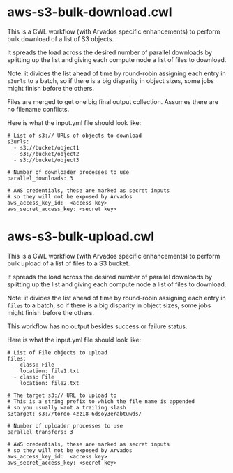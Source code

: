 # aws-s3-bulk-download.cwl

This is a CWL workflow (with Arvados specific enhancements) to
perform bulk download of a list of S3 objects.

It spreads the load across the desired number of parallel downloads by
splitting up the list and giving each compute node a list of files to
download.

Note: it divides the list ahead of time by round-robin assigning each
entry in `s3urls` to a batch, so if there is a big disparity in object
sizes, some jobs might finish before the others.

Files are merged to get one big final output collection.  Assumes
there are no filename conflicts.

Here is what the input.yml file should look like:

```
# List of s3:// URLs of objects to download
s3urls:
  - s3://bucket/object1
  - s3://bucket/object2
  - s3://bucket/object3

# Number of downloader processes to use
parallel_downloads: 3

# AWS credentials, these are marked as secret inputs
# so they will not be exposed by Arvados
aws_access_key_id:  <access key>
aws_secret_access_key: <secret key>
```

# aws-s3-bulk-upload.cwl

This is a CWL workflow (with Arvados specific enhancements) to
perform bulk upload of a list of files to a S3 bucket.

It spreads the load across the desired number of parallel downloads by
splitting up the list and giving each compute node a list of files to
download.

Note: it divides the list ahead of time by round-robin assigning each
entry in `files` to a batch, so if there is a big disparity in object
sizes, some jobs might finish before the others.

This workflow has no output besides success or failure status.

Here is what the input.yml file should look like:

```
# List of File objects to upload
files:
  - class: File
    location: file1.txt
  - class: File
    location: file2.txt

# The target s3:// URL to upload to
# This is a string prefix to which the file name is appended
# so you usually want a trailing slash
s3target: s3://tordo-4zz18-6dsoy3erabtuwds/

# Number of uploader processes to use
parallel_transfers: 3

# AWS credentials, these are marked as secret inputs
# so they will not be exposed by Arvados
aws_access_key_id:  <access key>
aws_secret_access_key: <secret key>
```
